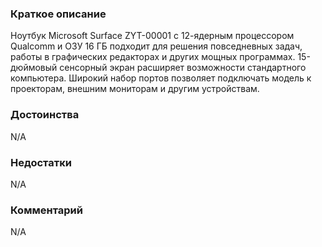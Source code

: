 ### **Краткое описание**
Ноутбук Microsoft Surface ZYT-00001 с 12-ядерным процессором Qualcomm и ОЗУ 16 ГБ подходит для решения повседневных задач, работы в графических редакторах и других мощных программах. 15-дюймовый сенсорный экран расширяет возможности стандартного компьютера. Широкий набор портов позволяет подключать модель к проекторам, внешним мониторам и другим устройствам.

### **Достоинства**
N/A

### **Недостатки**
N/A

### **Комментарий**
N/A

